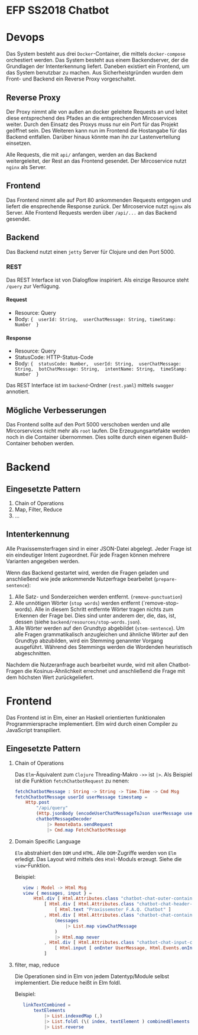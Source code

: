 # EFP SS2018 Chatbot

# Devops

Das System besteht aus drei ``Docker``-Container, die mittels `docker-compose` orchestiert werden.
Das System besteht aus einem Backendserver, der die Grundlagen der Intenterkennung liefert.
Daneben existiert ein Frontend, um das System benutzbar zu machen.
Aus Sicherheistgründen wurden dem Front- und Backend ein Reverse Proxy vorgeschaltet.

## Reverse Proxy

Der Proxy nimmt alle von außen an docker geleitete Requests an und leitet diese entsprechend des Pfades an die entsprechenden Mircoservices weiter.
Durch den Einsatz des Proxys muss nur ein Port für das Projekt geöffnet sein.
Des Weiteren kann nun im Frontend die Hostangabe für das Backend entfallen.
Darüber hinaus könnte man ihn zur Lastenverteilung einsetzen.

Alle Requests, die mit ``api/`` anfangen, werden an das Backend weitergeleitet, der Rest an das Frontend gesendet.
Der Mircoservice nutzt ``nginx`` als Server.
## Frontend

Das Frontend nimmt alle auf Port 80 ankommenden Requests entgegen und liefert die ensprechende Response zurück.
Der Mircoservice nutzt ``nginx`` als Server.
Alle Frontend Requests werden über ```/api/...``` an das Backend gesendet. 

## Backend

Das Backend nutzt einen ``jetty`` Server für Clojure und den Port 5000.

### REST

Das REST Interface ist von Dialogflow inspiriert.
Als einzige Resource steht ``/query`` zur Verfügung.

#### Request
- Resource: Query
- Body: 
	`{ 
		userId: String, 
		userChatMessage: String,
		timeStamp: Number 
	}`

#### Response
- Resource: Query
- StatusCode: HTTP-Status-Code
- Body: 
	`{ 
		statusCode: Number, 
		userId: String, 
		userChatMessage: String, 
		botChatMessage: String, 
		intentName: String, 
		timeStamp: Number 
	}`
	
Das REST Interface ist im ```backend```-Ordner (`rest.yaml`) mittels ``swagger`` annotiert.

## Mögliche Verbesserungen

Das Frontend sollte auf den Port 5000 verschoben werden und alle Mircorservices nicht mehr als ``root`` laufen. Die Erzeugungsartefakte werden noch in die Container übernommen. Dies sollte durch einen eigenen Build-Container behoben werden.

# Backend

## Eingesetzte Pattern

1. Chain of Operations
2. Map, Filter, Reduce
3. ...

## Intenterkennung

Alle Praxissemsterfragen sind in einer JSON-Datei abgelegt.
Jeder Frage ist ein eindeutiger Intent zugeordnet.
Für jede Fragen können mehrere Varianten angegeben werden.

Wenn das Backend gestartet wird, werden die Fragen geladen und anschließend wie jede ankommende Nutzerfrage bearbeitet (``prepare-sentence``):

1. Alle Satz- und Sonderzeichen werden entfernt. (```remove-punctuation```)
2. Alle unnötigen Wörter (``stop words``) werden entfernt (`remove-stop-words).
    Alle in diesem Schritt entfernte Wörter tragen nichts zum Erkennen der Frage bei.
    Dies sind unter anderem der, die, das, ist, dessen (siehe ``backend/resources/stop-words.json``).
3. Alle Wörter werden auf den Grundtyp abgebildet (``stem-sentence``).
    Um alle Fragen grammatikalisch anzugleichen und ähnliche Wörter auf den Grundtyp abzubilden, wird ein Stemming genannter Vorgang ausgeführt.
    Während des Stemmings werden die Wordenden heuristisch abgeschnitten.
    
Nachdem die Nutzeranfrage auch bearbeitet wurde, wird mit allen Chatbot-Fragen die Kosinus-Ähnlichkeit errechnet und anschließend die Frage mit dem höchsten Wert zurückgeliefert.


# Frontend

Das Frontend ist in Elm, einer an Haskell orientierten funktionalen Programmiersprache implementiert.
Elm wird durch einen Compiler zu JavaScript transpiliert.


## Eingesetzte Pattern

1. Chain of Operations

    Das `Elm`-Äquivalent zum `Clojure` Threading-Makro `->>` ist `|>`.
    Als Beispiel ist die Funktion ```fetchChatbotRequest``` zu nenen:
    ```elm
    fetchChatbotMessage : String -> String -> Time.Time -> Cmd Msg
    fetchChatbotMessage userId userMessage timestamp =
        Http.post
            "/api/query"
            (Http.jsonBody (encodeUserChatMessageToJson userMessage userId timestamp))
            chatbotMessageDecoder
                |> RemoteData.sendRequest
                |> Cmd.map FetchChatbotMessage
    ``` 

2. Domain Specific Language

    ``Elm`` abstrahiert den ``DOM`` und `HTML`.
    Alle ``DOM``-Zugriffe werden von `Elm` erledigt.
    Das Layout wird mittels des ``Html``-Moduls erzeugt.
    Siehe die ```view```-Funktion.
    
    Beispiel:
    ```elm
       view : Model -> Html Msg
       view { messages, input } =
           Html.div [ Html.Attributes.class "chatbot-chat-outer-container" ]
               [ Html.div [ Html.Attributes.class "chatbot-chat-header-container" ]
                   [ Html.text "Praxissemster F.A.Q. Chatbot" ]
               , Html.div [ Html.Attributes.class "chatbot-chat-container", Html.Attributes.id "chatbot-chat-container" ]
                   (messages
                       |> List.map viewChatMessage
                   )
                   |> Html.map never
               , Html.div [ Html.Attributes.class "chatbot-chat-input-container" ]
                   [ Html.input [ onEnter UserMessage, Html.Events.onInput InputAdd, Html.Attributes.value input, Html.Attributes.class "chatbot-chat-input" ] [] ]
               ]
    ```

3. filter, map, reduce

    Die Operationen sind in Elm von jedem Datentyp/Module selbst implementiert.
    Die reduce heißt in Elm foldl.
    
    Beispiel:
    ```elm
       linkTextCombined =
           textElements
               |> List.indexedMap (,)
               |> List.foldl (\( index, textElement ) combinedElements -> (Maybe.withDefault (Html.br [] []) (Array.get index linkElements)) :: textElement :: combinedElements) []
               |> List.reverse
    ```